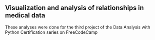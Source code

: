 ## Visualization and analysis of relationships in medical data
These analyses were done for the third project of the Data Analysis with Python Certification series on FreeCodeCamp
